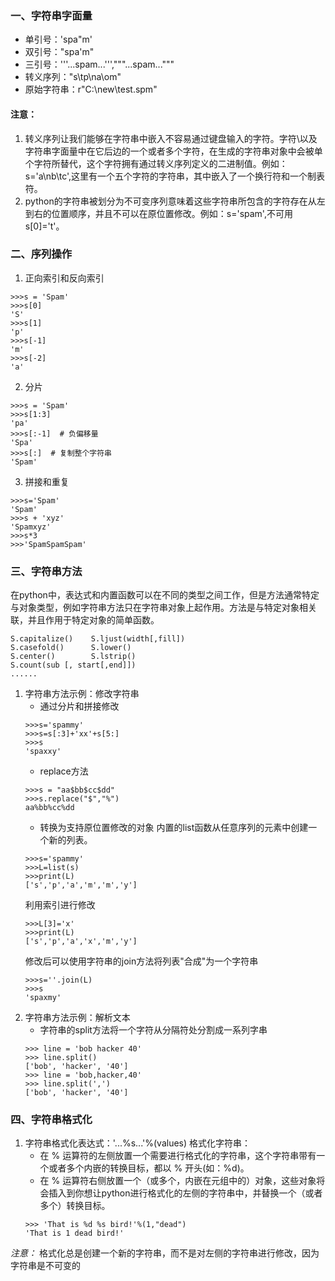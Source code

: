 ### 一、字符串字面量
* 单引号：'spa"m'
* 双引号："spa'm"
* 三引号：'''...spam...''',"""...spam..."""
* 转义序列："s\tp\na\om"
* 原始字符串：r"C:\new\test.spm"
#### 注意：
1. 转义序列让我们能够在字符串中嵌入不容易通过键盘输入的字符。字符\以及字符串字面量中在它后边的一个或者多个字符，在生成的字符串对象中会被单个字符所替代，这个字符拥有通过转义序列定义的二进制值。例如：s='a\nb\tc',这里有一个五个字符的字符串，其中嵌入了一个换行符和一个制表符。
2. python的字符串被划分为不可变序列意味着这些字符串所包含的字符存在从左到右的位置顺序，并且不可以在原位置修改。例如：s='spam',不可用s[0]='t'。
### 二、序列操作
1. 正向索引和反向索引
```
>>>s = 'Spam'
>>>s[0]
'S'
>>>s[1]
'p'
>>>s[-1]
'm'
>>>s[-2]
'a'
```
2. 分片
```
>>>s = 'Spam'
>>>s[1:3]
'pa'
>>>s[:-1]  # 负偏移量
'Spa'
>>>s[:]  # 复制整个字符串
'Spam'
```
3. 拼接和重复
```
>>>s='Spam'
'Spam'
>>>s + 'xyz'
'Spamxyz'
>>>s*3
>>>'SpamSpamSpam'
```
### 三、字符串方法
在python中，表达式和内置函数可以在不同的类型之间工作，但是方法通常特定与对象类型，例如字符串方法只在字符串对象上起作用。方法是与特定对象相关联，并且作用于特定对象的简单函数。
```
S.capitalize()    S.ljust(width[,fill])
S.casefold()      S.lower()
S.center()        S.lstrip()
S.count(sub [, start[,end]])
......
```
1. 字符串方法示例：修改字符串
   * 通过分片和拼接修改
   ```
   >>>s='spammy'
   >>>s=s[:3]+'xx'+s[5:]
   >>>s
   'spaxxy'
   ```
   * replace方法
   ```
   >>>s = "aa$bb$cc$dd"
   >>>s.replace("$","%")
   aa%bb%cc%dd
   ```
   * 转换为支持原位置修改的对象
   内置的list函数从任意序列的元素中创建一个新的列表。
   ```
   >>>s='spammy'
   >>>L=list(s)
   >>>print(L)
   ['s','p','a','m','m','y']
   ```
   利用索引进行修改
   ```
   >>>L[3]='x'
   >>>print(L)
   ['s','p','a','x','m','y']
   ```
   修改后可以使用字符串的join方法将列表"合成"为一个字符串
   ```
   >>>s=''.join(L)
   >>>s
   'spaxmy'
   ```
2. 字符串方法示例：解析文本
   * 字符串的split方法将一个字符从分隔符处分割成一系列字串
   ```
   >>> line = 'bob hacker 40'
   >>> line.split()
   ['bob', 'hacker', '40']
   >>> line = 'bob,hacker,40'
   >>> line.split(',')
   ['bob', 'hacker', '40']
   ```
### 四、字符串格式化
1. 字符串格式化表达式：'...%s...'%(values)
格式化字符串：
   + 在 % 运算符的左侧放置一个需要进行格式化的字符串，这个字符串带有一个或者多个内嵌的转换目标，都以 % 开头(如：%d)。
   + 在 % 运算符右侧放置一个（或多个，内嵌在元组中的）对象，这些对象将会插入到你想让python进行格式化的左侧的字符串中，并替换一个（或者多个）转换目标。
   ```
   >>> 'That is %d %s bird!'%(1,"dead")
   'That is 1 dead bird!'
   ```
*注意：* 格式化总是创建一个新的字符串，而不是对左侧的字符串进行修改，因为字符串是不可变的
